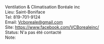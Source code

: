 Ventilation & Climatisation Boréale inc  
Lieu: Saint-Boniface  
Tel: 819-701-9124  
Email: Vcboreale@gmail.com  
Site: https://www.facebook.com/VCBorealeinc/  
Status: N'a pas été contacté  
Note:
